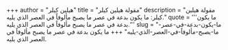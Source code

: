 +++
author = "هيلين كيلر"
title = "مقولة هيلين كيلر"
description = "مقولة هيلين كيلر: ما يكون بدعة في عصر ما يصبح مألوفاً في العصر الذي يليه."
quote = '''ما يكون بدعة في عصر ما يصبح مألوفاً في العصر الذي يليه.''' 
slug = "ما-يكون-بدعة-في-عصر-ما-يصبح-مألوفاً-في-العصر-الذي-يليه"
+++
ما يكون بدعة في عصر ما يصبح مألوفاً في العصر الذي يليه.
